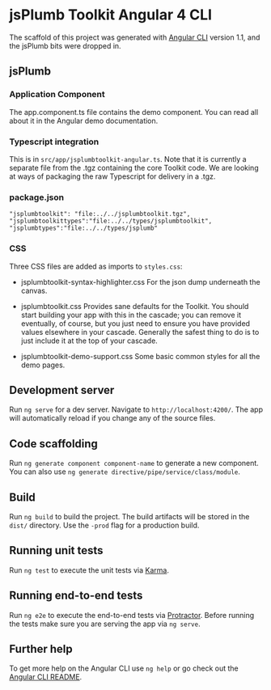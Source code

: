 # jsPlumb Toolkit Angular 4 CLI

The scaffold of this project was generated with [Angular CLI](https://github.com/angular/angular-cli) version 1.1, and the
jsPlumb bits were dropped in.

## jsPlumb 

### Application Component

The app.component.ts file contains the demo component. You can read all about it in the Angular demo documentation.

### Typescript integration

This is in `src/app/jsplumbtoolkit-angular.ts`. Note that it is currently a separate file from the .tgz containing the
core Toolkit code. We are looking at ways of packaging the raw Typescript for delivery in a .tgz.

### package.json

```
"jsplumbtoolkit": "file:../../jsplumbtoolkit.tgz",
"jsplumbtoolkittypes":"file:../../types/jsplumbtoolkit",
"jsplumbtypes":"file:../../types/jsplumb"
```

### CSS

Three CSS files are added as imports to `styles.css`:

- jsplumbtoolkit-syntax-highlighter.css     For the json dump underneath the canvas.

- jsplumbtoolkit.css   Provides sane defaults for the Toolkit. You should start building your app with this in the cascade; you can
remove it eventually, of course, but you just need to ensure you have provided values elsewhere in your cascade. Generally the safest thing to
do is to just include it at the top of your cascade.

- jsplumbtoolkit-demo-support.css   Some basic common styles for all the demo pages.



## Development server
Run `ng serve` for a dev server. Navigate to `http://localhost:4200/`. The app will automatically reload if you change any of the source files.

## Code scaffolding

Run `ng generate component component-name` to generate a new component. You can also use `ng generate directive/pipe/service/class/module`.

## Build

Run `ng build` to build the project. The build artifacts will be stored in the `dist/` directory. Use the `-prod` flag for a production build.

## Running unit tests

Run `ng test` to execute the unit tests via [Karma](https://karma-runner.github.io).

## Running end-to-end tests

Run `ng e2e` to execute the end-to-end tests via [Protractor](http://www.protractortest.org/).
Before running the tests make sure you are serving the app via `ng serve`.

## Further help

To get more help on the Angular CLI use `ng help` or go check out the [Angular CLI README](https://github.com/angular/angular-cli/blob/master/README.md).
